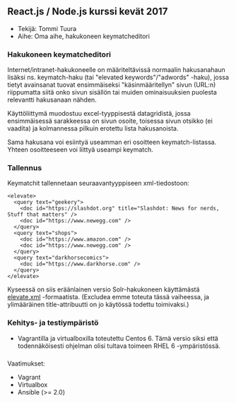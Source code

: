 ## React.js / Node.js kurssi kevät 2017

* Tekijä: Tommi Tuura
* Aihe: Oma aihe, hakukoneen keymatcheditori

### Hakukoneen keymatcheditori

Internet/intranet-hakukoneelle on määriteltävissä normaalin 
hakusanahaun lisäksi ns. keymatch-haku (tai "elevated keywords"/"adwords" -haku), 
jossa tietyt avainsanat tuovat ensimmäiseksi "käsinmääritellyn" sivun (URL:n)
riippumatta siitä onko sivun sisällön tai muiden ominaisuuksien puolesta
relevantti hakusanaan nähden.

Käyttöliittymä muodostuu excel-tyyppisestä datagridistä, jossa ensimmäisessä 
sarakkeessa on sivun osoite, toisessa sivun otsikko (ei vaadita) ja kolmannessa
pilkuin erotettu lista hakusanoista.

Sama hakusana voi esiintyä useamman eri osoitteen keymatch-listassa. Yhteen 
osoitteeseen voi liittyä useampi keymatch. 

### Tallennus

Keymatchit tallennetaan seuraavantyyppiseen xml-tiedostoon:

```
<elevate>
  <query text="geekery">
    <doc id="https://slashdot.org" title="Slashdot: News for nerds, Stuff that matters" />
    <doc id="https://www.newegg.com" />
  </query>
  <query text="shops">
    <doc id="https://www.amazon.com" />
    <doc id="https://www.newegg.com" />
  </query>
  <query text="darkhorsecomics">
    <doc id="https://www.darkhorse.com" />
  </query>
</elevate>
```

Kyseessä on siis eräänlainen versio Solr-hakukoneen käyttämästä 
[elevate.xml](https://cwiki.apache.org/confluence/display/solr/The+Query+Elevation+Component) 
-formaatista. (Excludea emme toteuta tässä vaiheessa, ja ylimääräinen title-attribuutti on jo 
käytössä todettu toimivaksi.)

### Kehitys- ja testiympäristö

* Vagrantilla ja virtualboxilla toteutettu Centos 6. Tämä versio siksi että todennäköisesti
ohjelman olisi tultava toimeen RHEL 6 -ympäristössä.

### 

Vaatimukset:

* Vagrant
* Virtualbox
* Ansible (>= 2.0)
